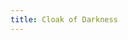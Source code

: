 ```yaml
---
title: Cloak of Darkness
---
```


<textarea id="source" style="display: none;">

# [Cloak of Darkness](/foyer)

A basic IF demonstration, from [Ficdown.com](https://www.ficdown.com).

Hurrying through the rainswept November night, you're glad to see the bright lights of the Opera House. It's surprising that there aren't more people about but, hey, what do you expect in a cheap demo game...?

## [Foyer]("Foyer of the Opera House")

[You](#examined-self) are standing in a spacious hall, splendidly decorated in red and gold, with glittering chandeliers overhead. The entrance from the street is to the [north](#tried-to-leave), and there are doorways [south](/bar) and [west](/cloakroom).

### Tried to Leave

[You've](#examined-self) only just arrived, and besides, the weather outside seems to be getting worse.

### Examined Self

[You aren't carrying anything.|You are wearing a handsome cloak, of velvet trimmed with satin, and slightly splattered with raindrops. Its blackness is so deep that it almost seems to suck light from the room.](?lost-cloak)

## Cloakroom

The walls of this small room were clearly once lined with hooks, though now only one remains. The exit is a door to the [east](/foyer).

[Your cloak is on the floor here.](?dropped-cloak)
[Your cloak is hanging on the hook.](?hung-cloak)

- [Examine the hook.](#examined-hook)
- [Hang your cloak on the hook.](?examined-self&!lost-cloak#lost-cloak+hung-cloak)
- [Drop your cloak on the floor.](?examined-self&!lost-cloak#lost-cloak+dropped-cloak)

### Examined Hook

It's just a small brass hook, [with your cloak hanging on it|screwed to the wall](?hung-cloak).

## [Bar]("Foyer Bar")

You walk to the bar, but it's so dark here you can't really make anything out. The foyer is back to the [north](/foyer).

- [Feel around for a light switch.](?!scuffled1#scuffled1+not-in-the-dark)
- [Sit on a bar stool.](?!scuffled2#scuffled2+not-in-the-dark)

### Not in the Dark

In the dark? You could easily disturb something.

## [Bar](?lost-cloak "Foyer Bar")

The bar, much rougher than you'd have guessed after the opulence of the foyer to the north, is completely empty. There seems to be some sort of message scrawled in the sawdust on the floor. The foyer is back to the [north](/foyer).

[Examine the message.](/message)

## [Message]("Foyer Bar")

The message, neatly marked in the sawdust, reads...

**You have won!**

## [Message](?scuffled1&scuffled2 "Foyer Bar")

The message has been carelessly trampled, making it difficult to read. You can just distinguish the words...

**You have lost.**

</textarea>
